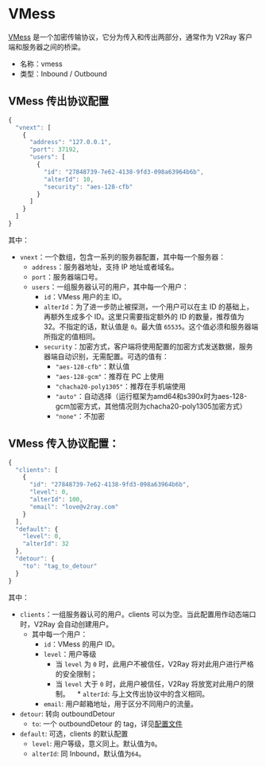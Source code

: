 # VMess

[VMess](../../chapter_04/03_vmess.md) 是一个加密传输协议，它分为传入和传出两部分，通常作为 V2Ray 客户端和服务器之间的桥梁。

* 名称：vmess
* 类型：Inbound / Outbound

## VMess 传出协议配置

```javascript
{
  "vnext": [
    {
      "address": "127.0.0.1",
      "port": 37192,
      "users": [
        {
          "id": "27848739-7e62-4138-9fd3-098a63964b6b",
          "alterId": 10,
          "security": "aes-128-cfb"
        }
      ]
    }
  ]
}
```

其中：

* `vnext`：一个数组，包含一系列的服务器配置，其中每一个服务器：
  * `address`：服务器地址，支持 IP 地址或者域名。
  * `port`：服务器端口号。
  * `users`：一组服务器认可的用户，其中每一个用户：
    * `id`：VMess 用户的主 ID。
    * `alterId`：为了进一步防止被探测，一个用户可以在主 ID 的基础上，再额外生成多个 ID。这里只需要指定额外的 ID 的数量，推荐值为 32。不指定的话，默认值是 `0`。最大值 `65535`。这个值必须和服务器端所指定的值相同。
    * `security`：加密方式，客户端将使用配置的加密方式发送数据，服务器端自动识别，无需配置。可选的值有：
      * `"aes-128-cfb"`：默认值
      * `"aes-128-gcm"`：推荐在 PC 上使用
      * `"chacha20-poly1305"`：推荐在手机端使用
      * `"auto"`：自动选择（运行框架为amd64和s390x时为aes-128-gcm加密方式，其他情况则为chacha20-poly1305加密方式）
      * `"none"`：不加密

## VMess 传入协议配置：

```javascript
{
  "clients": [
    {
      "id": "27848739-7e62-4138-9fd3-098a63964b6b",
      "level": 0,
      "alterId": 100,
      "email": "love@v2ray.com"
    }
  ],
  "default": {
    "level": 0,
    "alterId": 32
  },
  "detour": {
    "to": "tag_to_detour"
  }
}
```

其中：

* `clients`：一组服务器认可的用户。clients 可以为空。当此配置用作动态端口时，V2Ray 会自动创建用户。
  * 其中每一个用户：
    * `id`：VMess 的用户 ID。
    * `level`：用户等级
      * 当 `level` 为 `0` 时，此用户不被信任，V2Ray 将对此用户进行严格的安全限制；
      * 当 `level` 大于 `0` 时，此用户被信任，V2Ray 将放宽对此用户的限制。
    * `alterId`: 与上文传出协议中的含义相同。
    * `email`: 用户邮箱地址，用于区分不同用户的流量。
* `detour`: 转向 outboundDetour
  * `to`: 一个 outboundDetour 的 tag，详见[配置文件](../02_protocols.md)
* `default`: 可选，clients 的默认配置
  * `level`: 用户等级，意义同上。默认值为`0`。
  * `alterId`: 同 Inbound，默认值为`64`。
